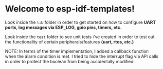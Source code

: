 # Welcome to esp-idf-templates! #
Look inside the `lib` folder in order to get started on how to configure **UART ports, log messages via ESP_LOG, gpio pins, timers, etc.** </br>

Look inside the `test` folder to see unit tests i've created in order to test out the functionality of certain peripherals/features **(uart, rtos, etc.)** </br>

NOTE: In terms of the timer implementation, I added a callback function when the alarm condition is met. I tried to hide the interrupt flag via API calls in order to protect the boolean from being accidentally modified.

